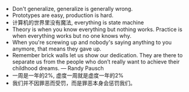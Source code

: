 - Don't generalize, generalize is generally wrong.
- Prototypes are easy, production is hard.
- 计算机的世界里没有魔法, everything is state machine
- Theory is when you know everything but nothing works. Practice is when everything works but no one knows why.
- When you're screwing up and nobody's saying anything to you anymore, that means they gave up.
- Remember brick walls let us show our dedication. They are there to separate us from the people who don’t really want to achieve their childhood dreams. — Randy Pausch
-  一周是一年的2%, 虚度一周就是虚度一年的2%
- 我们并不因罪恶而受罚，而是罪恶本身会惩罚我们。

